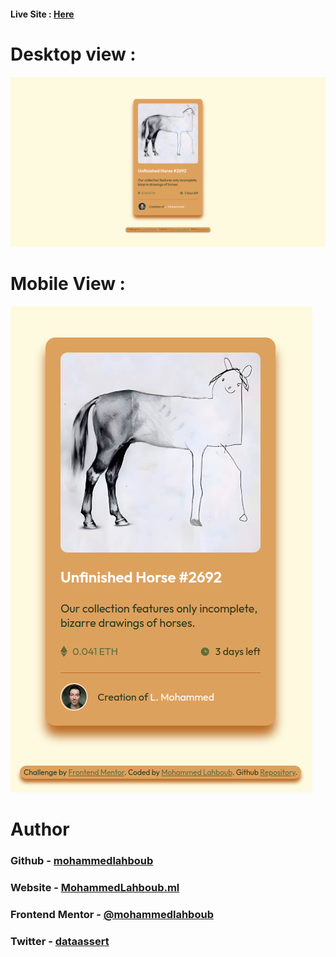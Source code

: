 #### Live Site : [Here](https://mohammedlahboub.github.io/NFT-preview-card-component)
# Desktop view :
![](/screenshots/Screenshot-desktop.png)
# Mobile View :
![](/screenshots/Screenshot-mobile.png)
# Author
### Github - [mohammedlahboub](https://github.com/mohammedlahboub)
### Website - [MohammedLahboub.ml](https://mohammedlahboub.ml)
### Frontend Mentor - [@mohammedlahboub](https://www.frontendmentor.io/profile/mohammedlahboub)
### Twitter - [dataassert](https://www.twitter.com/dataassert)
